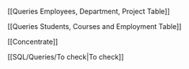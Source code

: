 


[[Queries Employees, Department, Project Table]]

[[Queries Students, Courses and Employment Table]]



[[Concentrate]]



[[SQL/Queries/To check|To check]]





